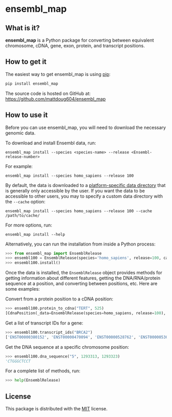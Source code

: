 # ensembl_map

## What is it?

**ensembl_map** is a Python package for converting between equivalent chromosome, cDNA, gene, exon, protein, and transcript positions.

## How to get it

The easiest way to get ensembl_map is using [pip](https://pip.pypa.io/en/latest/quickstart.html):

```sh
pip install ensembl_map
```

The source code is hosted on GitHub at: <https://github.com/mattdoug604/ensembl_map>

## How to use it

Before you can use ensembl_map, you will need to download the necessary genomic data. 

To download and install Ensembl data, run:

```shell
ensembl_map install --species <species-name> --release <Ensembl-release-number>
```

For example:

```shell
ensembl_map install --species homo_sapiens --release 100
```

By default, the data is downloaded to a [platform-specific data directory](https://pypi.org/project/appdirs/) that is generally only accessible by the user. If you want the data to be accessible to other users, you may to specify a custom data directory with the `--cache` option:

```shell
ensembl_map install --species homo_sapiens --release 100 --cache /path/to/cache/
```

For more options, run:

```shell
ensembl_map install --help
```

Alternatively, you can run the installation from inside a Python process:

```python
>>> from ensembl_map import EnsemblRelease
>>> ensembl100 = EnsemblRelease(species='homo_sapiens', release=100, cache_dir="/path/to/cache/")
>>> ensembl100.install()
```

Once the data is installed, the `EnsemblRelease` object provides methods for getting information about different features, getting the DNA/RNA/protein sequence at a position, and converting between positions, etc. Here are some examples:

Convert from a protein position to a cDNA position:

```python
>>> ensembl100.protein_to_cdna("TERT", 525)
[CdnaPosition(_data=EnsemblRelease(species=homo_sapiens, release=100), contig_id='5', start=1573, end=1575, strand='-', gene_id='ENSG00000164362', gene_name='TERT', transcript_id='ENST00000310581', transcript_name='TERT-201', protein_id='ENSP00000309572'), CdnaPosition(_data=EnsemblRelease(species=homo_sapiens, release=100), contig_id='5', start=1573, end=1575, strand='-', gene_id='ENSG00000164362', gene_name='TERT', transcript_id='ENST00000334602', transcript_name='TERT-202', protein_id='ENSP00000334346'), CdnaPosition(_data=EnsemblRelease(species=homo_sapiens, release=100), contig_id='5', start=1573, end=1575, strand='-', gene_id='ENSG00000164362', gene_name='TERT', transcript_id='ENST00000460137', transcript_name='TERT-203', protein_id='ENSP00000425003'), CdnaPosition(_data=EnsemblRelease(species=homo_sapiens, release=100), contig_id='5', start=1573, end=1575, strand='-', gene_id='ENSG00000164362', gene_name='TERT', transcript_id='ENST00000656021', transcript_name='TERT-206', protein_id='ENSP00000499759')]
```

Get a list of transcript IDs for a gene:

```python
>>> ensembl100.transcript_ids("BRCA2")
['ENST00000380152', 'ENST00000470094', 'ENST00000528762', 'ENST00000530893', 'ENST00000533776', 'ENST00000544455', 'ENST00000614259', 'ENST00000665585', 'ENST00000666593', 'ENST00000670614', 'ENST00000671466']
```

Get the DNA sequence at a specific chromosome position:

```python
>>> ensembl100.dna_sequence("5", 1293313, 1293323) 
'CTGGGCTCCT
```

For a complete list of methods, run:

```python
>>> help(EnsemblRelease)
```

## License

This package is distributed with the [MIT](LICENSE) license.

